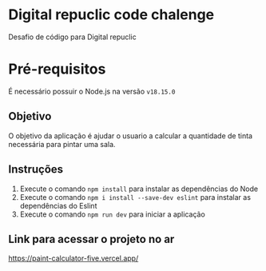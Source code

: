 # Digital repuclic code chalenge

Desafio de código para Digital repuclic

# Pré-requisitos

É necessário possuir o Node.js na versão `v18.15.0`

## Objetivo

O objetivo da aplicação é ajudar o usuario a calcular a quantidade de tinta necessária para pintar uma sala.

## Instruções

1. Execute o comando `npm install` para instalar as dependências do Node
2. Execute o comando `npm i install --save-dev eslint` para instalar as dependências do Eslint
3. Execute o comando `npm run dev` para iniciar a aplicação

## Link para acessar o projeto no ar
https://paint-calculator-five.vercel.app/
